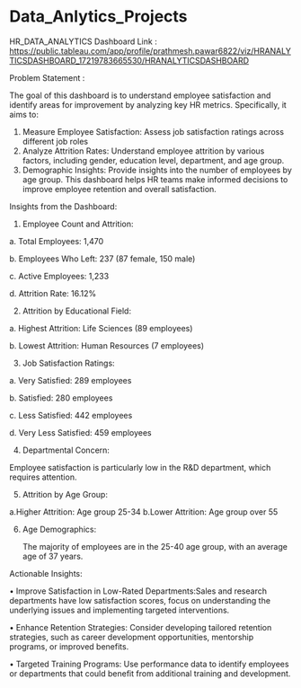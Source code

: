 # Data_Anlytics_Projects

HR_DATA_ANALYTICS
Dashboard Link : https://public.tableau.com/app/profile/prathmesh.pawar6822/viz/HRANALYTICSDASHBOARD_17219783665530/HRANALYTICSDASHBOARD

Problem Statement :

The goal of this dashboard is to understand employee satisfaction and identify areas for improvement by analyzing key HR metrics. Specifically, it aims to:
1.	Measure Employee Satisfaction: Assess job satisfaction ratings across different job roles
2.	Analyze Attrition Rates: Understand employee attrition by various factors, including gender, education level, department, and age group.
3.	Demographic Insights: Provide insights into the number of employees by age group.
This dashboard helps HR teams make informed decisions to improve employee retention and overall satisfaction.


Insights from the Dashboard:

1.	Employee Count and Attrition:

  a.	Total Employees: 1,470

  b.	Employees Who Left: 237 (87 female, 150 male)

  c.	Active Employees: 1,233

  d.	Attrition Rate: 16.12%

2.	Attrition by Educational Field:

  a.	Highest Attrition: Life Sciences (89 employees)

  b.	Lowest Attrition: Human Resources (7 employees)

3.	Job Satisfaction Ratings:

  a.	Very Satisfied: 289 employees

  b.	Satisfied: 280 employees

  c.	Less Satisfied: 442 employees

  d.	Very Less Satisfied: 459 employees

4.	Departmental Concern:

   Employee satisfaction is particularly low in the R&D department, which requires attention.

5.	Attrition by Age Group:

   a.Higher Attrition: Age group 25-34
   b.Lower Attrition: Age group over 55
   
6.	Age Demographics:

  	The majority of employees are in the 25-40 age group, with an average age of 37 years.

Actionable Insights:

•	Improve Satisfaction in Low-Rated Departments:Sales and research departments have low satisfaction scores, focus on understanding the underlying issues and implementing targeted interventions.

•	Enhance Retention Strategies: Consider developing tailored retention strategies, such as career development opportunities, mentorship programs, or improved benefits.

•	Targeted Training Programs: Use performance data to identify employees or departments that could benefit from additional training and development.


